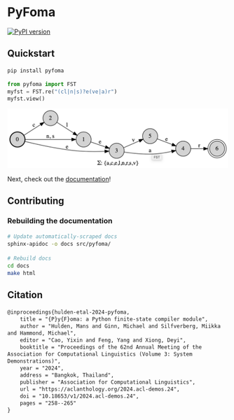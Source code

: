 # PyFoma

[![PyPI version](https://badge.fury.io/py/pyfoma.svg)](https://badge.fury.io/py/pyfoma)

## Quickstart

```bash
pip install pyfoma
```

```python
from pyfoma import FST
myfst = FST.re("(cl|n|s)?e(ve|a)r")
myfst.view()
```

<img src="./docs/examples/images/quickstart1.png" width="722">

Next, check out the [documentation](https://mhulden.github.io/pyfoma/)!

## Contributing

<!-- TODO: Include details on how to open PRs -->

### Rebuilding the documentation

```bash
# Update automatically-scraped docs
sphinx-apidoc -o docs src/pyfoma/

# Rebuild docs
cd docs
make html
```

## Citation

```
@inproceedings{hulden-etal-2024-pyfoma,
    title = "{P}y{F}oma: a Python finite-state compiler module",
    author = "Hulden, Mans and Ginn, Michael and Silfverberg, Miikka and Hammond, Michael",
    editor = "Cao, Yixin and Feng, Yang and Xiong, Deyi",
    booktitle = "Proceedings of the 62nd Annual Meeting of the Association for Computational Linguistics (Volume 3: System Demonstrations)",
    year = "2024",
    address = "Bangkok, Thailand",
    publisher = "Association for Computational Linguistics",
    url = "https://aclanthology.org/2024.acl-demos.24",
    doi = "10.18653/v1/2024.acl-demos.24",
    pages = "258--265"
}
```
